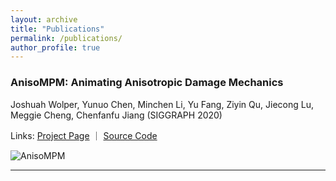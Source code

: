 ```yaml
---
layout: archive
title: "Publications"
permalink: /publications/
author_profile: true
---
```


### AnisoMPM: Animating Anisotropic Damage Mechanics

Joshuah Wolper, Yunuo Chen, Minchen Li, Yu Fang, Ziyin Qu, Jiecong Lu, Meggie Cheng, Chenfanfu Jiang (SIGGRAPH 2020)

Links: [Project Page](https://joshuahwolper.com/anisompm) ｜ [Source Code](https://github.com/penn-graphics-research/ziran2020)

![AnisoMPM](http://yunuoch.github.io/images/anisompm.png "AnisoMPM")

---
<!-- {% if author.googlescholar %}
  You can also find my articles on <u><a href="{{author.googlescholar}}">my Google Scholar profile</a>.</u>
{% endif %}

{% include base_path %}

{% for post in site.publications reversed %}
  {% include archive-single.html %}
{% endfor %} -->
